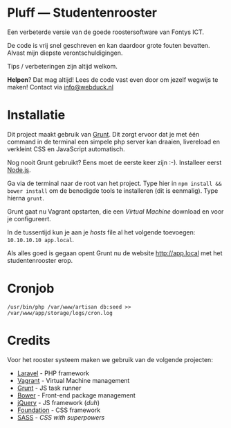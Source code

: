 Pluff — Studentenrooster
========================

Een verbeterde versie van de goede roostersoftware van Fontys ICT.

De code is vrij snel geschreven en kan daardoor grote fouten bevatten. Alvast mijn diepste verontschuldigingen.

Tips / verbeteringen zijn altijd welkom.

**Helpen**? Dat mag altijd! Lees de code vast even door om jezelf wegwijs te maken! Contact via info@webduck.nl

# Installatie
Dit project maakt gebruik van [Grunt](http://gruntjs.com/). Dit zorgt ervoor dat je met één command in de terminal een simpele php server kan draaien, livereload en verkleint CSS en JavaScript automatisch.

Nog nooit Grunt gebruikt? Eens moet de eerste keer zijn :-). Installeer eerst [Node.js](http://nodejs.org/).

Ga via de terminal naar de root van het project. Type hier in `npm install && bower install` om de benodigde tools te installeren (dit is eenmalig). Type hierna `grunt`.

Grunt gaat nu Vagrant opstarten, die een *Virtual Machine* download en voor je configureert.

In de tussentijd kun je aan je *hosts* file al het volgende toevoegen:
`10.10.10.10 app.local`.

Als alles goed is gegaan opent Grunt nu de website http://app.local met het studentenrooster erop.

# Cronjob
`/usr/bin/php /var/www/artisan db:seed >> /var/www/app/storage/logs/cron.log`

# Credits
Voor het rooster systeem maken we gebruik van de volgende projecten:

- [Laravel](http://laravel.com/) - PHP framework
- [Vagrant](http://www.vagrantup.com/) - Virtual Machine management
- [Grunt](http://gruntjs.com/) - JS task runner
- [Bower](http://bower.io/) - Front-end package management
- [jQuery](http://jquery.com/) - JS framework (*duh*)
- [Foundation](http://foundation.zurb.com/) - CSS framework
- [SASS](http://sass-lang.com/) - *CSS with superpowers*
